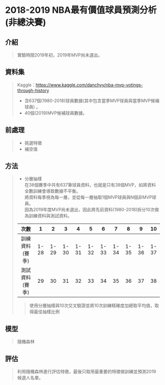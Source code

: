 # 2018-2019 NBA最有價值球員預測分析(非總決賽)
## 介紹
>實驗時間2019年初，2019年MVP尚未選出。

## 資料集
>Kaggle：https://www.kaggle.com/danchyy/nba-mvp-votings-through-history
>* 含637個(1980-2018)球員數據(其中包含當季MVP球員與當季MVP候補球員)  。
>* 40個(2019)MVP候補球員數據。

## 前處理
>* 挑選特徵
>* 補空值

## 方法
>* 分層抽樣 <br>
>在38個賽季中共有637筆球員資料，也就是只有38個MVP，如將資料全數訓練會導致數據不平衡。 <br>
>將資料每季視為每一層，並從每一層抽取1個MVP球員與N個非MVP球員。 <br>
>因為2019年度MVP尚未選出，因此將先前資料(1980-2018)拆分10次做為訓練資料與測試資料。
>
>| 次數 | 1 | 2 | 3 | 4 | 5 | 6 | 7 | 8 | 9 | 10 |
>|:---:|:---:|:---:|:---:|:---:|:---:|:---:|:--:|:---:|:---:|:---:|
>| 訓練資料(賽季) | 1-28 | 1-29 | 1-30 | 1-31 | 1-32 | 1-33 | 1-34 | 1-35 | 1-36 | 1-37 |
>| 測試資料(賽季) | 29 | 30 | 31 | 32 | 33 | 34 | 35 | 36 | 37 | 38 |
>
>>使用分層抽樣與10次交叉驗證並將10次訓練精確度加總取平均值，取得最佳抽樣比例

## 模型
>隨機森林

## 評估
>利用隨機森林進行評估特徵，最後只取用最重要的特徵做訓練並預測2019候選人名單。

